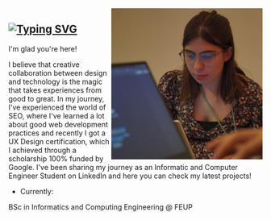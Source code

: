 <img align="right" alt="brown hair girl studing in her computer" height="300px" src="./me.jpg">

<a href="https://git.io/typing-svg"><img src="https://readme-typing-svg.demolab.com?font=Fira+Code&weight=900&pause=1000&color=A32FF7&random=false&width=435&lines=Hello+World%2C+I%E2%80%99m+Amanda!" alt="Typing SVG" /></a>
-----

I'm glad you're here! 

I believe that creative collaboration between design and technology is the magic that takes experiences from good to great. In my journey, I've experienced the world of SEO, where I've learned a lot about good web development practices and recently I got a UX Design certification, which I achieved through a scholarship 100% funded by Google. I've been sharing my journey as an Informatic and Computer Engineer Student on LinkedIn and here you can check my latest projects!

- Currently:

BSc in Informatics and Computing Engineering @ FEUP

